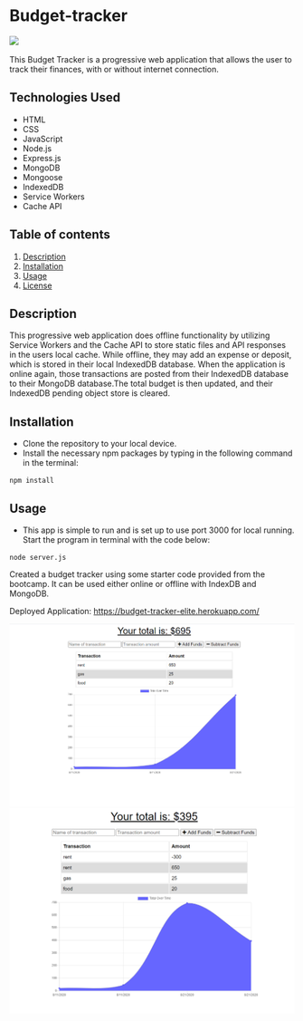 # Budget-tracker

![](https://img.shields.io/badge/License-MIT-important)

This Budget Tracker is a progressive web application that allows the user to track their finances, with or without internet connection.

## Technologies Used

* HTML
* CSS
* JavaScript
* Node.js
* Express.js
* MongoDB
* Mongoose
* IndexedDB
* Service Workers
* Cache API

## Table of contents

1. [Description](#Description)
2. [Installation](#Installation)
3. [Usage](#Usage)
4. [License](#License)

## Description

This progressive web application does offline functionality by utilizing Service Workers and the Cache API to store static files and API responses in the users local cache. While offline, they may add an expense or deposit, which is stored in their local IndexedDB database. When the application is online again, those transactions are posted from their IndexedDB database to their MongoDB database.The total budget is then updated, and their IndexedDB pending object store is cleared.

## Installation

* Clone the repository to your local device.
* Install the necessary npm packages by typing in the following command in the terminal:

```
npm install
```

## Usage

* This app is simple to run and is set up to use port 3000 for local running. Start the program in terminal with the code below:

```
node server.js 
```

Created a budget tracker using some starter code provided from the bootcamp. It can be used either online or offline with IndexDB and MongoDB.

Deployed Application: https://budget-tracker-elite.herokuapp.com/

![1](/public/images/addbudget.PNG)
![2](/public/images/substractbudget.PNG)

